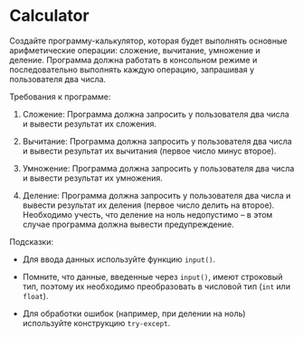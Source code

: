 # Calculator

Создайте программу-калькулятор, которая будет выполнять основные арифметические операции: сложение, вычитание, умножение и деление. Программа должна работать в консольном режиме и последовательно выполнять каждую операцию, запрашивая у пользователя два числа.


Требования к программе:


1. Сложение: Программа должна запросить у пользователя два числа и вывести результат их сложения.

2. Вычитание: Программа должна запросить у пользователя два числа и вывести результат их вычитания (первое число минус второе).

3. Умножение: Программа должна запросить у пользователя два числа и вывести результат их умножения.

4. Деление: Программа должна запросить у пользователя два числа и вывести результат их деления (первое число делить на второе). Необходимо учесть, что деление на ноль недопустимо – в этом случае программа должна вывести предупреждение.


Подсказки:

- Для ввода данных используйте функцию `input()`.

- Помните, что данные, введенные через `input()`, имеют строковый тип, поэтому их необходимо преобразовать в числовой тип (`int` или `float`).

- Для обработки ошибок (например, при делении на ноль) используйте конструкцию `try-except`.
